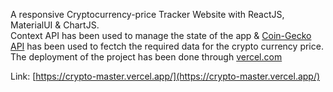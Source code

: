 A responsive Cryptocurrency-price Tracker Website with ReactJS, MaterialUI & ChartJS.</br>
Context API has been used to manage the state of the app & [Coin-Gecko API](https://www.coingecko.com/en/api) has been used to fectch the required data for the crypto currency price.
</br>
The deployment of the project has been done through [vercel.com](https://vercel.com/)

Link: [https://crypto-master.vercel.app/](https://crypto-master.vercel.app/)
